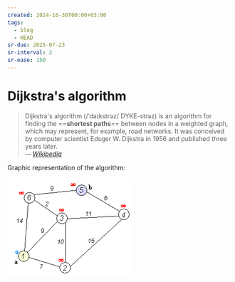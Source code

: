 ```yaml
---
created: 2024-10-30T00:00+03:00
tags:
  - blog
  - HEAD
sr-due: 2025-07-23
sr-interval: 2
sr-ease: 150
---
```


# Dijkstra's algorithm

> Dijkstra's algorithm (/ˈdaɪkstrəz/ DYKE-strəz) is an algorithm for finding the ==**shortest paths**== between nodes in a weighted graph, which may represent, for example, road networks. It was conceived by computer scientist Edsger W. Dijkstra in 1956 and published three years later.\
> — <cite>[Wikipedia](https://en.wikipedia.org/wiki/Dijkstra%27s_algorithm)</cite>

Graphic representation of the algorithm:

![Dijkstra's algorithm](./img/Dijkstra_Animation.gif)
